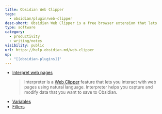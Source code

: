 ```yaml
---
title: Obsidian Web Clipper
tags:
  - obsidian/plugin/web-clipper
desc-short: Obsidian Web Clipper is a free browser extension that lets you highlight pages and save web content to your vault.
type: software
category:
  - productivity
  - writing/notes
visibility: public
url: https://help.obsidian.md/web-clipper
up:
  - "[[obsidian-plugins]]"
---
```


- [Interpret web pages](https://help.obsidian.md/web-clipper/interpreter)
  > Interpreter is a [Web Clipper](https://help.obsidian.md/web-clipper) feature that lets you interact with web pages using natural language. Interpreter helps you capture and modify data that you want to save to Obsidian.
- [Variables](https://help.obsidian.md/web-clipper/variables)
- [Filters](https://help.obsidian.md/web-clipper/filters)
